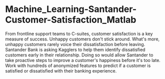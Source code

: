 # Machine_Learning-Santander-Customer-Satisfaction_Matlab

From frontline support teams to C-suites, customer satisfaction is a key measure of success. Unhappy customers don't stick around. What's more, unhappy customers rarely voice their dissatisfaction before leaving. Santander Bank is asking Kagglers to help them identify dissatisfied customers early in their relationship. Doing so would allow Santander to take proactive steps to improve a customer's happiness before it's too late. Work with hundreds of anonymized features to predict if a customer is satisfied or dissatisfied with their banking experience.
